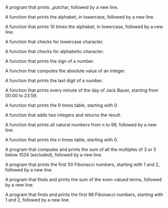 A program that prints _putchar, followed by a new line.

A function that prints the alphabet, in lowercase, followed by a new line.

A function that prints 10 times the alphabet, in lowercase, followed by a new line.

A function that checks for lowercase character.

A function that checks for alphabetic character.

A function that prints the sign of a number.

A function that computes the absolute value of an integer.

A function that prints the last digit of a number.

A function that prints every minute of the day of Jack Bauer, starting from 00:00 to 23:59.

A function that prints the 9 times table, starting with 0.

A function that adds two integers and returns the result.

A function that prints all natural numbers from n to 98, followed by a new line.

A function that prints the n times table, starting with 0.

A program that computes and prints the sum of all the multiples of 3 or 5 below 1024 (excluded), followed by a new line.

A program that prints the first 50 Fibonacci numbers, starting with 1 and 2, followed by a new line.

A program that finds and prints the sum of the even-valued terms, followed by a new line.

A program that finds and prints the first 98 Fibonacci numbers, starting with 1 and 2, followed by a new line.
